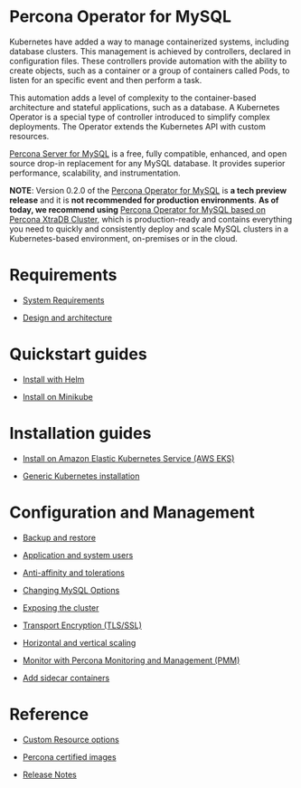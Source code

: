# Percona Operator for MySQL

Kubernetes have added a way to
manage containerized systems, including database clusters. This management is
achieved by controllers, declared in configuration files. These controllers
provide automation with the ability to create objects, such as a container or a
group of containers called Pods, to listen for an specific event and then
perform a task.

This automation adds a level of complexity to the container-based architecture
and stateful applications, such as a database. A Kubernetes Operator is a
special type of controller introduced to simplify complex deployments. The
Operator extends the Kubernetes API with custom resources.

[Percona Server for MySQL](https://www.percona.com/doc/percona-server/LATEST/index.html)
is a free, fully compatible, enhanced, and open source drop-in replacement for
any MySQL database. It provides superior performance, scalability, and
instrumentation.

**NOTE**: Version 0.2.0 of the [Percona Operator for MySQL](https://github.com/percona/percona-server-mysql-operator) is **a tech preview release** and it is **not recommended for production environments**. **As of today, we recommend using** [Percona Operator for MySQL based on Percona XtraDB Cluster](https://www.percona.com/doc/kubernetes-operator-for-pxc/index.html), which is production-ready and contains everything you need to quickly and consistently deploy and scale MySQL clusters in a Kubernetes-based environment, on-premises or in the cloud.

# Requirements

* [System Requirements](System-Requirements.md)

* [Design and architecture](architecture.md)

# Quickstart guides

* [Install with Helm](helm.md)

* [Install on Minikube](minikube.md)

# Installation guides

* [Install on Amazon Elastic Kubernetes Service (AWS EKS)](eks.md)

* [Generic Kubernetes installation](kubernetes.md)

# Configuration and Management

* [Backup and restore](backups.md)

* [Application and system users](users.md)

* [Anti-affinity and tolerations](constraints.md)

* [Changing MySQL Options](options.md)

* [Exposing the cluster](expose.md)

* [Transport Encryption (TLS/SSL)](TLS.md)

* [Horizontal and vertical scaling](scaling.md)

* [Monitor with Percona Monitoring and Management (PMM)](monitoring.md)

* [Add sidecar containers](sidecar.md)

# Reference

* [Custom Resource options](operator.md)

* [Percona certified images](images.md)

* [Release Notes](RN/index.md)
